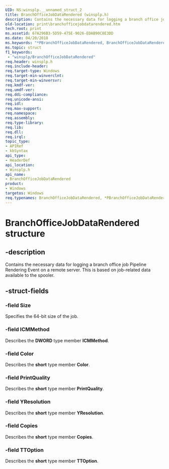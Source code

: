 ```yaml
---
UID: NS:winsplp.__unnamed_struct_2
title: BranchOfficeJobDataRendered (winsplp.h)
description: Contains the necessary data for logging a branch office job Pipeline Rendering Event on a remote server. This is based on job-related data available to the spooler.
old-location: print\branchofficejobdatarendered.htm
tech.root: print
ms.assetid: 67A296B3-5D59-475E-9026-EDAB90C8E3DD
ms.date: 04/20/2018
ms.keywords: "*PBranchOfficeJobDataRendered, BranchOfficeJobDataRendered, BranchOfficeJobDataRendered structure [Print Devices], PBranchOfficeJobDataRendered, PBranchOfficeJobDataRendered structure pointer [Print Devices], print.branchofficejobdatarendered, winsplp/BranchOfficeJobDataRendered, winsplp/PBranchOfficeJobDataRendered"
ms.topic: struct
f1_keywords:
 - "winsplp/BranchOfficeJobDataRendered"
req.header: winsplp.h
req.include-header: 
req.target-type: Windows
req.target-min-winverclnt: 
req.target-min-winversvr: 
req.kmdf-ver: 
req.umdf-ver: 
req.ddi-compliance: 
req.unicode-ansi: 
req.idl: 
req.max-support: 
req.namespace: 
req.assembly: 
req.type-library: 
req.lib: 
req.dll: 
req.irql: 
topic_type:
- APIRef
- kbSyntax
api_type:
- HeaderDef
api_location:
- Winsplp.h
api_name:
- BranchOfficeJobDataRendered
product:
- Windows
targetos: Windows
req.typenames: BranchOfficeJobDataRendered, *PBranchOfficeJobDataRendered
---
```


# BranchOfficeJobDataRendered structure


## -description


Contains the necessary data for logging a branch office job Pipeline Rendering Event on a remote server. This is based on job-related data available to the spooler.


## -struct-fields




### -field Size

Specifies the 64-bit size of the job.


### -field ICMMethod

Describes the <b>DWORD</b> type member <b>ICMMethod</b>.


### -field Color

Describes the <b>short</b> type member <b>Color</b>.


### -field PrintQuality

Describes the <b>short</b> type member <b>PrintQuality</b>.


### -field YResolution

Describes the <b>short</b> type member <b>YResolution</b>.


### -field Copies

Describes the <b>short</b> type member <b>Copies</b>.


### -field TTOption

Describes the <b>short</b> type member <b>TTOption</b>.


